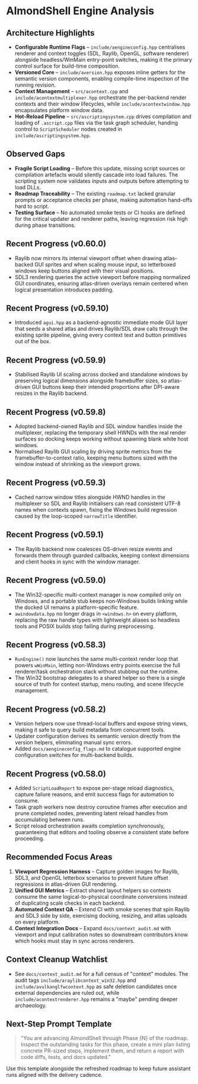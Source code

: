 # AlmondShell Engine Analysis

## Architecture Highlights
- **Configurable Runtime Flags** – `include/aengineconfig.hpp` centralises renderer and context toggles (SDL, Raylib, OpenGL, software renderer) alongside headless/WinMain entry-point switches, making it the primary control surface for build-time composition.
- **Versioned Core** – `include/aversion.hpp` exposes inline getters for the semantic version components, enabling compile-time inspection of the running revision.
- **Context Management** – `src/acontext.cpp` and `include/acontextmultiplexer.hpp` orchestrate the per-backend render contexts and their window lifecycles, while `include/acontextwindow.hpp` encapsulates platform window data.
- **Hot-Reload Pipeline** – `src/ascriptingsystem.cpp` drives compilation and loading of `.ascript.cpp` files via the task graph scheduler, handing control to `ScriptScheduler` nodes created in `include/ascriptingsystem.hpp`.

## Observed Gaps
- **Fragile Script Loading** – Before this update, missing script sources or compilation artefacts would silently cascade into load failures. The scripting system now validates inputs and outputs before attempting to load DLLs.
- **Roadmap Traceability** – The existing `roadmap.txt` lacked granular prompts or acceptance checks per phase, making automation hand-offs hard to script.
- **Testing Surface** – No automated smoke tests or CI hooks are defined for the critical updater and renderer paths, leaving regression risk high during phase transitions.

## Recent Progress (v0.60.0)
- Raylib now mirrors its internal viewport offset when drawing atlas-backed GUI sprites and when scaling mouse input, so letterboxed windows keep buttons aligned with their visual positions.
- SDL3 rendering queries the active viewport before mapping normalized GUI coordinates, ensuring atlas-driven overlays remain centered when logical presentation introduces padding.

## Recent Progress (v0.59.10)
- Introduced `agui.hpp` as a backend-agnostic immediate mode GUI layer that seeds a shared atlas and drives Raylib/SDL draw calls through the existing sprite pipeline, giving every context text and button primitives out of the box.

## Recent Progress (v0.59.9)
- Stabilised Raylib UI scaling across docked and standalone windows by preserving logical dimensions alongside framebuffer sizes, so atlas-driven GUI buttons keep their intended proportions after DPI-aware resizes in the Raylib backend.

## Recent Progress (v0.59.8)
- Adopted backend-owned Raylib and SDL window handles inside the multiplexer, replacing the temporary shell HWNDs with the real
  render surfaces so docking keeps working without spawning blank white host windows.
- Normalised Raylib GUI scaling by driving sprite metrics from the framebuffer-to-context ratio, keeping menu buttons sized with
  the window instead of shrinking as the viewport grows.

## Recent Progress (v0.59.3)
- Cached narrow window titles alongside HWND handles in the multiplexer so SDL and Raylib initialisers can read consistent UTF-8
  names when contexts spawn, fixing the Windows build regression caused by the loop-scoped `narrowTitle` identifier.

## Recent Progress (v0.59.1)
- The Raylib backend now coalesces OS-driven resize events and forwards them through guarded callbacks, keeping context dimensions and client hooks in sync with the window manager.

## Recent Progress (v0.59.0)
- The Win32-specific multi-context manager is now compiled only on Windows, and a portable stub keeps non-Windows builds linking while the docked UI remains a platform-specific feature.
- `awindowdata.hpp` no longer drags in `<windows.h>` on every platform, replacing the raw handle types with lightweight aliases so headless tools and POSIX builds stop failing during preprocessing.

## Recent Progress (v0.58.3)
- `RunEngine()` now launches the same multi-context render loop that powers `wWinMain`, letting non-Windows entry points exercise
  the full renderer/task orchestration stack without stubbing out the runtime.
- The Win32 bootstrap delegates to a shared helper so there is a single source of truth for context startup, menu routing, and
  scene lifecycle management.

## Recent Progress (v0.58.2)
- Version helpers now use thread-local buffers and expose string views, making it safe to query build metadata from concurrent tools.
- Updater configuration derives its semantic version directly from the version helpers, eliminating manual sync errors.
- Added `docs/aengineconfig_flags.md` to catalogue supported engine configuration switches for multi-backend builds.

## Recent Progress (v0.58.0)
- Added `ScriptLoadReport` to expose per-stage reload diagnostics, capture failure reasons, and emit success flags for automation to consume.
- Task graph workers now destroy coroutine frames after execution and prune completed nodes, preventing latent reload handles from accumulating between runs.
- Script reload orchestration awaits completion synchronously, guaranteeing that editors and tooling observe a consistent state before proceeding.

## Recommended Focus Areas
1. **Viewport Regression Harness** – Capture golden images for Raylib, SDL3, and OpenGL letterbox scenarios to prevent future offset regressions in atlas-driven GUI rendering.
2. **Unified GUI Metrics** – Extract shared layout helpers so contexts consume the same logical-to-physical coordinate conversions instead of duplicating scale checks in each backend.
3. **Automated Context QA** – Extend CI with smoke scenes that spin Raylib and SDL3 side by side, exercising docking, resizing, and atlas uploads on every platform.
4. **Context Integration Docs** – Expand `docs/context_audit.md` with viewport and input calibration notes so downstream contributors know which hooks must stay in sync across renderers.

## Context Cleanup Watchlist
- See `docs/context_audit.md` for a full census of "context" modules.  The audit tags `include/araylibcontext_win32.hpp` and `include/avulkanglfwcontext.hpp` as safe deletion candidates once external dependencies are ruled out, while `include/acontextrenderer.hpp` remains a "maybe" pending deeper archaeology.

## Next-Step Prompt Template
> "You are advancing AlmondShell through Phase {N} of the roadmap. Inspect the outstanding tasks for this phase, create a mini plan listing concrete PR-sized steps, implement them, and return a report with code diffs, tests, and docs updated."

Use this template alongside the refreshed roadmap to keep future assistant runs aligned with the delivery cadence.
